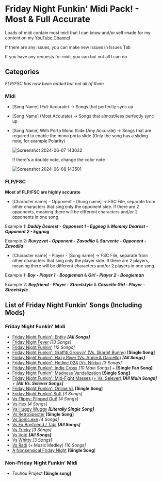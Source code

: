# Friday Night Funkin' Midi Pack! - Most & Full Accurate

Loads of midi contain most midi that I can know and/or self-made for my content on my [YouTube Channel](https://www.youtube.com/channel/UCqNkUuUOYPHVsIpgk3FBStg)

If there are any issues, you can make new issues in Issues Tab

If you have any requests for midi, you can but not all I can do


## Categories
  *FLP/FSC has now been added but not all of them*
### Midi
- [Song Name] (Full Accurate) -> Songs that perfectly sync up

- [Song Name] (Most Accurate) -> Songs that almost/less perfectly sync up

- [Song Name] With Porta Mono Slide (Any Accurate) -> Songs that are required to enable the mono porta slide (Only the song has a sliding note, for example Polarity)

  ![Screenshot 2024-06-07 143032](https://github.com/FujiwaraZachWatterson/MIDI-FNF-Full-And-Most-Accurate/assets/109717730/37381f45-bf38-4df0-b22f-ccc9b74c208b)

  If there's a double note, change the color note
  
  ![Screenshot 2024-06-08 143501](https://github.com/FujiwaraZachWatterson/MIDI-FNF-Full-And-Most-Accurate/assets/109717730/d81925a1-2407-43cc-975b-4e4d1e2e0183)

### FLP/FSC
**Most of FLP/FSC are highly accurate**
- [Character name] - Opponent - [Song name] -> FSC File, separate from other characters that sing only the opponent side. If there are 2 opponents, meaning there will be different characters and/or 2 opponents in one song.

Example 1: ***Daddy Dearest - Opponent 1 - Eggnog*** & ***Mommy Dearest - Opponent 2 - Eggnog***

Example 2: ***Ruvyzvat - Opponent - Zavodila*** & ***Sarvente - Opponent - Zavodila***

- [Character name] - Player - [Song name] -> FSC File, separate from other characters that sing only the player side. If there are 2 players, meaning there will be different characters and/or 2 players in one song.

Example 1: ***Boy - Player 1 - Boogieman*** & ***Girl - Player 2 - Boogieman***

Example 2: ***Boyfriend - Player - Streetstyle*** & ***Cassette Girl - Player - Streetstyle***
  
## List of Friday Night Funkin' Songs (Including Mods)
### Friday Night Funkin' Midi
- [Friday Night Funkin': Entity](https://gamebanana.com/mods/284934) ***[All Songs]***
- [Friday Night Fever](https://gamebanana.com/mods/310465) *[13 Songs]*
- [Friday Night Funkin'](https://ninja-muffin24.itch.io/funkin) *[12 Songs]*
- [Friday Night Funkin': Graffiti Groovin' (Vs. Skarlet Bunny)](https://gamebanana.com/mods/409366) **[Single Song]**
- [Friday Night Funkin': Hazy River (Vs. Annie & Garcello)](https://gamebanana.com/mods/374660) ***[All Songs]***
- [Friday Night Funkin': Hotline 024 (Vs. Nikku)](https://gamebanana.com/mods/373298) *[3 Songs]*
- [Friday Night Funkin': Indie Cross](https://gamejolt.com/games/indiecross/643540) *[10 Main Songs]* + **[Single Fan Song]**
- [Friday Night Funkin': Madness Vandalization](https://gamebanana.com/mods/327032) **[Single Song]**
- [Friday Night Funkin': Mid-Fight Masses](https://www.mediafire.com/file/0vlkaldzpl94ife/seleverMod%2528SarventeMod_v1-4-30-21%2529.zip/file) [(+ Vs. Selever)](https://gamejolt.com/games/fnf-vs-selever/650777) ***[All Main Songs]*** + ***[All Vs. Selever Songs]***
- [Friday Night Funkin': Online Vs](https://gamebanana.com/mods/286594) **[Single Song]**
- [Friday Night Funkin' Soft](https://gamebanana.com/mods/312803) *[3 Songs]*
- [Vs Flippy: Flipped Out!](https://gamebanana.com/mods/408214) *[4 Songs]*
- [Vs Hex](https://gamebanana.com/mods/44225) *[4 Songs]*
- [Vs Huggy Wuggy](https://gamejolt.com/games/huggywuggyfnf/657741) ***[Literally Single Song]***
- [Vs RetroSpecter](https://gamebanana.com/mods/317366) **[Single Song]**
- [Vs Sonic.exe](https://gamebanana.com/mods/316022) *[4 Songs]*
- [Vs Ex Boyfriend / Tabi](https://gamebanana.com/mods/286388) ***[All Songs]***
- [Vs Tricky](https://gamebanana.com/mods/44334) *[3 Songs]*
- [Vs Void](https://gamebanana.com/mods/307819) ***[All Songs]***
- [Vs Whitty](https://gamebanana.com/mods/354884) *[3 Songs]*
- [Vs Radi](https://gamebanana.com/mods/403483) (+ Muzix Medley) *[16 Songs]*
- [A Nonsensical Friday Night](https://gamebanana.com/mods/456005) **[Single Song]**

### Non-Friday Night Funkin' Midi
- Touhou Project **[Single song]**
